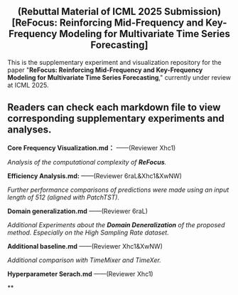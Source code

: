 <div align="center">
  <!-- <h1><b> Time-LLM </b></h1> -->
  <!-- <h2><b> Time-LLM </b></h2> -->
  <h2><b> (Rebuttal Material of ICML 2025 Submission) 
    [ReFocus: Reinforcing Mid-Frequency and Key-Frequency Modeling for Multivariate Time Series Forecasting]</b></h2>
</div>

This is the supplementary experiment and visualization repository for the paper "**ReFocus: Reinforcing Mid-Frequency and Key-Frequency Modeling for Multivariate Time Series Forecasting**," currently under review at ICML 2025.

## Readers can check each markdown file to view corresponding supplementary experiments and analyses.

**Core Frequency Visualization.md：** 
——(Reviewer Xhc1)

*Analysis of the computational complexity of  **ReFocus**.*

**Efficiency Analysis.md:** 
——(Reviewer 6raL&Xhc1&XwNW)

*Further performance comparisons of predictions were made using an input length of 512 (aligned with PatchTST).*

**Domain generalization.md** 
——(Reviewer 6raL)

*Additional Experiments about the **Domain Deneralization** of the proposed method. Especially on the High Sampling Rate dataset.*

**Additional baseline.md** 
——(Reviewer Xhc1&XwNW)

*Additional comparison with TimeMixer and TimeXer.*

**Hyperparameter Serach.md**
——(Reviewer Xhc1)

**





